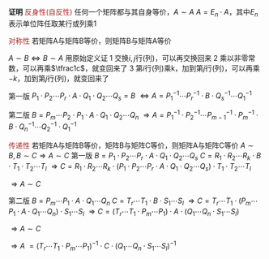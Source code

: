 **证明**
<font color=brown>反身性(自反性)</font>
任何一个矩阵都与其自身等价，$A\sim A$
$A=E_n\cdot A$，其中$E_n$表示单位阵任取某行或列乘1

<font color=brown>对称性</font>
若矩阵A与矩阵B等价，则矩阵B与矩阵A等价

$A\sim B\Leftrightarrow B\sim  A$
用原始定义证
1 交换$i,j$行(列)，可以再交换回来
2 乘以非零常数，可以再乘$\tfrac1c$，就变回来了
3 第$i$行(列)乘k，加到第$j$行(列)，可以再乘$-k$，加到第$j$行(列)，就变回来了

第一版
$P_1\cdot P_2\cdots P_r\cdot A\cdot Q_1\cdot Q_2\cdots Q_s=B$
$\Leftrightarrow A=P_1^{-1}\cdots P_r^{-1}\cdot B\cdot Q_s^{-1}\cdots Q_1^{-1}$

第二版
$B=P_m\cdots P_2\cdot P_1\cdot A\cdot Q_1\cdot Q_2\cdots Q_n$
$\Rightarrow A=P_1^{-1}\cdot P_2^{-1}\cdots P_{m-1}^{-1}\cdot P_m^{-1}\cdot B\cdot Q_n^{-1}\cdots Q_2^{-1}\cdot Q_1^{-1}$

<font color=brown>传递性</font>
若矩阵A与矩阵B等价，矩阵B与矩阵C等价，则矩阵A与矩阵C等价
$A\sim B, B\sim C\Rightarrow A\sim C$
第一版
$B=P_1\cdot P_2\cdots P_r\cdot A\cdot Q_1\cdot Q_2\cdots Q_s$
$C=R_1\cdot R_2\cdots R_k\cdot B\cdot T_1\cdot T_2\cdots T_l$
$\Rightarrow C=R_1\cdot R_2\cdots R_k\cdot (P_1\cdot P_2\cdots P_r\cdot A\cdot Q_1\cdot Q_2\cdots Q_s)\cdot T_1\cdot T_2\cdots T_l$

$\Rightarrow A\sim C$

第二版
$B=P_m\cdots P_1\cdot A\cdot Q_1\cdots Q_n$
$C=T_r\cdots T_1\cdot B\cdot S_1\cdots S_l$
$\Rightarrow C=T_r\cdots T_1\cdot
(P_m\cdots P_1\cdot A\cdot Q_1\cdots Q_n)
\cdot S_1\cdots S_l$
$\Rightarrow C=(T_r\cdots T_1\cdot
P_m\cdots P_1)\cdot A\cdot (Q_1\cdots Q_n
\cdot S_1\cdots S_l)$

$\Rightarrow A\sim C$

$\Rightarrow A$
$=(T_r\cdots T_1\cdot
P_m\cdots P_1)^{-1}\cdot C\cdot(Q_1\cdots Q_n
\cdot S_1\cdots S_l)^{-1}$

